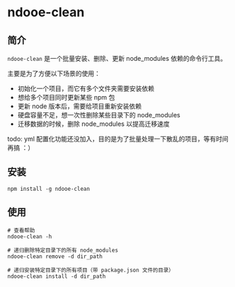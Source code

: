 # ndooe-clean

## 简介
`ndooe-clean` 是一个批量安装、删除、更新 node_modules 依赖的命令行工具。

主要是为了方便以下场景的使用：
- 初始化一个项目，而它有多个文件夹需要安装依赖
- 想给多个项目同时更新某些 npm 包
- 更新 node 版本后，需要给项目重新安装依赖
- 硬盘容量不足，想一次性删除某些目录下的 node_modules
- 迁移数据的时候，删除 node_modules 以提高迁移速度

todo:
yml 配置化功能还没加入，目的是为了批量处理一下散乱的项目，等有时间再搞 ：）
## 安装
```
npm install -g ndooe-clean
```

## 使用
```
# 查看帮助
ndooe-clean -h

# 递归删除特定目录下的所有 node_modules
ndooe-clean remove -d dir_path

# 递归安装特定目录下的所有项目（带 package.json 文件的目录）
ndooe-clean install -d dir_path

```

